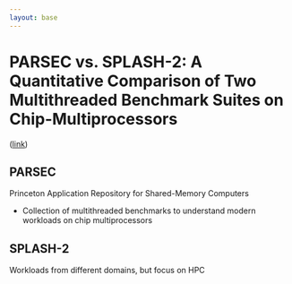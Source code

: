 ```yaml
---
layout: base
---
```


# PARSEC vs. SPLASH-2: A Quantitative Comparison of Two Multithreaded Benchmark Suites on Chip-Multiprocessors

([link](https://drive.google.com/open?id=0B_10gtxnPV-_OWlPR0pFYzh2WTg))

## PARSEC
Princeton Application Repository for Shared-Memory Computers

- Collection of multithreaded benchmarks to understand modern workloads on chip multiprocessors

## SPLASH-2
Workloads from different domains, but focus on HPC
